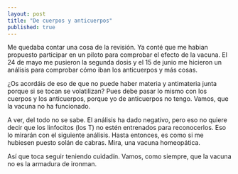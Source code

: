 ```yaml
---
layout: post
title: "De cuerpos y anticuerpos"
published: true
---
```


Me quedaba contar una cosa de la revisión. Ya conté que me habian propuesto participar en un piloto para comprobar el efecto de la vacuna. El 24 de mayo me pusieron la segunda dosis y el 15 de junio me hicieron un análisis para comprobar cómo iban los anticuerpos y más cosas.

¿Os acordáis de eso de que no puede haber materia y antimateria junta porque si se tocan se volatilizan? Pues debe pasar lo mismo con los cuerpos y los anticuerpos, porque yo de anticuerpos no tengo. Vamos, que la vacuna no ha funcionado.

A ver, del todo no se sabe. El análisis ha dado negativo, pero eso no quiere decir que los linfocitos (los T) no estén entrenados para reconocerlos. Eso lo mirarán con el siguiente análisis. Hasta entonces, es como si me hubiesen puesto solán de cabras. Mira, una vacuna homeopática.

Así que toca seguir teniendo cuidadín. Vamos, como siempre, que la vacuna no es la armadura de ironman.
